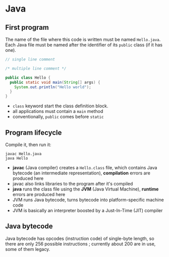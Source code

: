 # Java

## First program

The name of the file where this code is written must be named `Hello.java`. Each Java file must be named after the identifier of its `public` class (if it has one).

```java
// single line comment

/* multiple line comment */

public class Hello {
  public static void main(String[] args) {
    System.out.println("Hello world");
  }
}
```

- `class` keyword start the class definition block.
- all applications must contain a `main` method
- conventionally, `public` comes before `static`

## Program lifecycle

Compile it, then run it:

```
javac Hello.java
java Hello
```

- **javac** (Java compiler) creates a `Hello.class` file, which contains Java bytecode (an intermediate representation), **compilation** errors are produced here
- javac also links libraries to the program after it's compiled
- **java** runs the class file using the **JVM** (Java Virtual Machine), **runtime** errors are produced here
- JVM runs Java bytecode, turns bytecode into platform-specific machine code
- JVM is basically an interpreter boosted by a  Just-In-Time (JIT) compiler

## Java bytecode

Java bytecode has opcodes (instruction code) of single-byte length, so there are only 256 possible instructions ; currently about 200 are in use, some of them legacy.